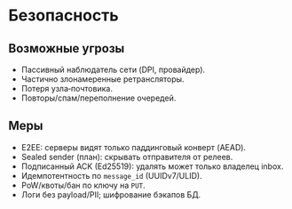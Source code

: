 # Безопасность

## Возможные угрозы
- Пассивный наблюдатель сети (DPI, провайдер).
- Частично злонамеренные ретрансляторы.
- Потеря узла‑почтовика.
- Повторы/спам/переполнение очередей.

## Меры
- E2EE: серверы видят только паддинговый конверт (AEAD).
- Sealed sender (план): скрывать отправителя от релеев.
- Подписанный ACK (Ed25519): удалять может только владелец inbox.
- Идемпотентность по `message_id` (UUIDv7/ULID).
- PoW/квоты/бан по ключу на `PUT`.
- Логи без payload/PII; шифрование бэкапов БД.
